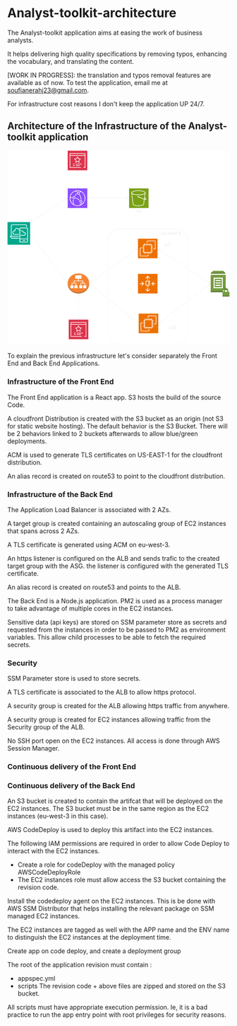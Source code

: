 # Analyst-toolkit-architecture
The Analyst-toolkit application aims at easing the work of business analysts. 

It helps delivering high quality specifications by removing typos, enhancing the vocabulary, and translating the content.

[WORK IN PROGRESS]: the translation and typos removal features are available as of now. To test the application, email me at soufianerahj23@gmail.com. 

For infrastructure cost reasons I don't keep the application UP 24/7.

## Architecture of the Infrastructure of the Analyst-toolkit application
![Architecture of the infrastructure](diagrams/analyst-toolkit-architecture.png)

To explain the previous infrastructure let's consider separately the Front End and Back End Applications.

### Infrastructure of the Front End
The Front End application is a React app. S3 hosts the build of the source Code. 

A cloudfront Distribution is created with the S3 bucket as an origin (not S3 for static website hosting). The default behavior is the S3 Bucket. There will be 2 behaviors linked to 2 buckets afterwards to allow blue/green deployments.

ACM is used to generate TLS certificates on US-EAST-1 for the cloudfront distribution.

An alias record is created on route53 to point to the cloudfront distribution.

### Infrastructure of the Back End

The Application Load Balancer is associated with 2 AZs. 

A target group is created containing an autoscaling group of EC2 instances that spans across 2 AZs.

A TLS certificate is generated using ACM on eu-west-3. 

An https listener is configured on the ALB and sends trafic to the created target group with the ASG. the listener is configured with the generated TLS certificate.

An alias record is created on route53 and points to the ALB.

The Back End is a Node.js application. PM2 is used as a process manager to take advantage of multiple cores in the EC2 instances. 

Sensitive data (api keys) are stored on SSM parameter store as secrets and requested from the instances in order to be passed to PM2 as environment variables. This allow child processes to be able to fetch the required secrets.

### Security

SSM Parameter store is used to store secrets. 

A TLS certificate is associated to the ALB to allow https protocol.

A security group is created for the ALB allowing https traffic from anywhere.

A security group is created for EC2 instances allowing traffic from the Security group of the ALB.

No SSH port open on the EC2 instances. All access is done through AWS Session Manager.

### Continuous delivery of the Front End

### Continuous delivery of the Back End

An S3 bucket is created to contain the artifcat that will be deployed on the EC2 instances. The S3 bucket must be in the same region as the EC2 instances (eu-west-3 in this case).

AWS CodeDeploy is used to deploy this artifact into the EC2 instances. 

The following IAM permissions are required in order to allow Code Deploy to interact with the EC2 instances.
- Create a role for codeDeploy with the managed policy AWSCodeDeployRole
- The EC2 instances role must allow access the S3 bucket containing the revision code. 

Install the codedeploy agent on the EC2 instances. This is be done with AWS SSM Distributor that helps installing the relevant package on SSM managed EC2 instances.

The EC2 instances are tagged as well with the APP name and the ENV name to distinguish the EC2 instances at the deployment time.

Create app on code deploy, and create a deployment group

The root of the application revision must contain : 
- appspec.yml
- scripts
The revision code + above files are zipped and stored on the S3 bucket.

All scripts must have appropriate execution permission. Ie, it is a bad practice to run the app entry point with root privileges for security reasons.
